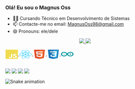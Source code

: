 ### Olá! Eu sou o Magnus Oss  

- 👨‍💻 Cursando Técnico em Desenvolvimento de Sistemas
- 📫 Contacte-me no email: MagnusOss98@gmail.com 
- 😄 Pronouns: ele/dele

<div align="center">
  <a href="https://github.com/Mateus-Batista12">
  <img height="180em" src="https://github-readme-stats.vercel.app/api?username=MagOss27&show_icons=true&theme=dracula&include_all_commits=true&count_private=true"/>
  <img height="170em" src="https://github-readme-stats.vercel.app/api/top-langs/?username=MagOss27&layout=compact&langs_count=7&theme=dracula"/>
</div>
    
<div style="display: inline_block"><br>
  <img align="center" alt="Mag-Js" height="30" width="40" src="https://raw.githubusercontent.com/devicons/devicon/master/icons/javascript/javascript-plain.svg">
  <img align="center" alt="Mag-React" height="30" width="40" src="https://raw.githubusercontent.com/devicons/devicon/master/icons/react/react-original.svg">
  <img align="center" alt="Mag-HTML" height="30" width="40" src="https://raw.githubusercontent.com/devicons/devicon/master/icons/html5/html5-original.svg">
  <img align="center" alt="Mag-CSS" height="30" width="40" src="https://raw.githubusercontent.com/devicons/devicon/master/icons/css3/css3-original.svg">
  <img align="center" alt="Mag-Arduino" height="30" width="40" src="https://raw.githubusercontent.com/devicons/devicon/master/icons/arduino/arduino-original.svg">
</div>

 ##
 
<div> 
  <a href="https://instagram.com/magnus_oss?igshid=MzMyNGUyNmU2YQ==" target="_blank"><img src="https://img.shields.io/badge/-Instagram-%23E4405F?style=for-the-badge&logo=instagram&logoColor=white" target="_blank"></a>
 <a href="https://wa.me/qr/XTC5WQI7CKBPC1"><img src="https://img.shields.io/badge/WhatsApp-25D366?style=for-the-badge&logo=whatsapp&logoColor=white" target="_blank"></a> 
  <a href = "magnusoss98@gmail.com"><img src="https://img.shields.io/badge/Gmail-D14836?style=for-the-badge&logo=gmail&logoColor=white" target="_blank"></a>
  <a href="" target="_blank"><img src="https://img.shields.io/badge/-LinkedIn-%230077B5?style=for-the-badge&logo=linkedin&logoColor=white" target="_blank"></a>  
  
</div>

![Snake animation](https://github.com/MagOss27/blob/output/github-contribution-grid-snake.svg)
